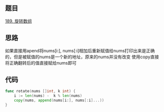 ## 题目
[189. 旋转数组](https://leetcode-cn.com/problems/rotate-array/submissions/)

## 思路
如果直接用apend将nums[i:], nums[:i]相加后重新赋值给nums打印出来是正确的，但是被赋值的nums是一个新的地址，原来的nums并没有改变
使用copy直接将正确翻转后的值直接赋给nums即可

## 代码
```go
func rotate(nums []int, k int) {
	i := len(nums) -  k % len(nums)
	copy(nums, append(nums[i:], nums[:i]...))
}
